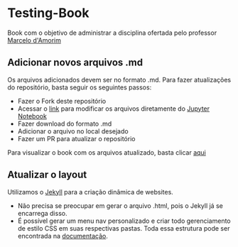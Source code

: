 # Testing-Book

Book com o objetivo de administrar a disciplina ofertada pelo professor [Marcelo d'Amorim](http://www.cin.ufpe.br/~damorim/) 

## Adicionar novos arquivos .md

Os arquivos adicionados devem ser no formato .md. Para fazer atualizações do repositório, basta seguir os seguintes passos:

- Fazer o Fork deste repositório
- Acessar o [link](https://mybinder.org/v2/gh/RaquelMSantos/testing-book/master) para modificar os arquivos diretamente do [Jupyter Notebook](https://jupyter.org/)
- Fazer download do formato .md
- Adicionar o arquivo no local desejado
- Fazer um PR para atualizar o repositório

Para visualizar o book com os arquivos atualizado, basta clicar [aqui](https://raquelmsantos.github.io/testing-book/)

## Atualizar o layout

Utilizamos o [Jekyll](https://jekyllrb.com/) para a criação dinâmica de websites. 
- Não precisa se preocupar em gerar o arquivo .html, pois o Jekyll já se encarrega disso. 
- É possível gerar um menu nav personalizado e criar todo gerenciamento de estilo CSS em suas respectivas pastas. Toda essa estrutura pode ser encontrada na [documentação](https://jekyllrb.com/docs/layouts/).

